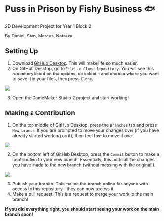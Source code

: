 # Puss in Prison by Fishy Business 🐟
2D Development Project for Year 1 Block 2

By Daniel, Stan, Marcus, Natasza

## Setting Up
1. Download [GitHub Desktop](https://desktop.github.com/). This will make life so much easier.
2. On GitHub Desktop, go to `File -> Clone Repository`. You will see this repository listed on the options, so select it and choose where you want to save it in your files, then press `Clone`.

![](https://i.imgur.com/A31LvJV.png)

3. Open the GameMaker Studio 2 project and start working!

## Making a Contribution
1. On the top middle of GitHub Desktop, press the `Branches` tab and press `New branch`. If you are prompted to move your changes over (if you have already started working on it), then feel free to move it over.

![](https://i.imgur.com/15lijiM.png)

2. On the bottom left of GitHub Desktop, press the `Commit` button to make a contribution to your new branch. Essentially, this adds all the changes you have made to the new branch (without messing with the original!). 

![](https://i.imgur.com/Kh1YY5n.png)

3. Publish your branch. This makes the branch online for anyone with access to this repository - they can now access it.
4. Make a pull request. This is a request to merge your work to the main branch!

**If you did everything right, you should start seeing your work on the main branch soon!**
